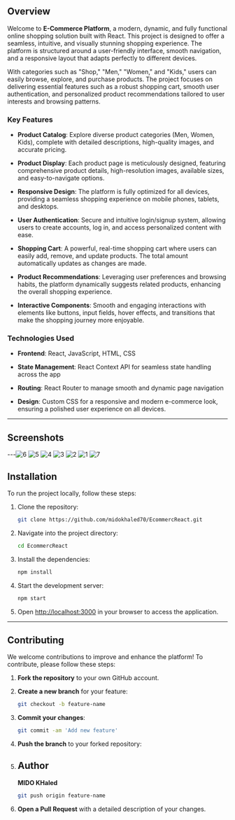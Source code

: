 

##  Overview

Welcome to **E-Commerce Platform**, a modern, dynamic, and fully functional online shopping solution built with React. This project is designed to offer a seamless, intuitive, and visually stunning shopping experience. The platform is structured around a user-friendly interface, smooth navigation, and a responsive layout that adapts perfectly to different devices.

With categories such as "Shop," "Men," "Women," and "Kids," users can easily browse, explore, and purchase products. The project focuses on delivering essential features such as a robust shopping cart, smooth user authentication, and personalized product recommendations tailored to user interests and browsing patterns.

### Key Features

- **Product Catalog**: Explore diverse product categories (Men, Women, Kids), complete with detailed descriptions, high-quality images, and accurate pricing.
  
- **Product Display**: Each product page is meticulously designed, featuring comprehensive product details, high-resolution images, available sizes, and easy-to-navigate options.
  
- **Responsive Design**: The platform is fully optimized for all devices, providing a seamless shopping experience on mobile phones, tablets, and desktops.
  
- **User Authentication**: Secure and intuitive login/signup system, allowing users to create accounts, log in, and access personalized content with ease.
  
- **Shopping Cart**: A powerful, real-time shopping cart where users can easily add, remove, and update products. The total amount automatically updates as changes are made.
  
- **Product Recommendations**: Leveraging user preferences and browsing habits, the platform dynamically suggests related products, enhancing the overall shopping experience.
  
- **Interactive Components**: Smooth and engaging interactions with elements like buttons, input fields, hover effects, and transitions that make the shopping journey more enjoyable.

### Technologies Used

- **Frontend**: React, JavaScript, HTML, CSS
  
- **State Management**: React Context API for seamless state handling across the app
  
- **Routing**: React Router to manage smooth and dynamic page navigation
  
- **Design**: Custom CSS for a responsive and modern e-commerce look, ensuring a polished user experience on all devices.

---
## Screenshots
---![6](https://github.com/user-attachments/assets/ff764761-c4ba-4485-9b96-1648144ccd9b)
![5](https://github.com/user-attachments/assets/4aab61db-2e6d-4798-ab40-fd4981c889b5)
![4](https://github.com/user-attachments/assets/0f514d5c-d955-4de7-a7a3-0f78ef28b211)
![3](https://github.com/user-attachments/assets/bbd25274-4332-45d6-9c9c-bb14c2f37a51)
![2](https://github.com/user-attachments/assets/856ba7bd-0ea8-40a4-8850-70067457c8ed)
![1](https://github.com/user-attachments/assets/395e177c-884f-4cd6-9851-ffd61808f713)
![7](https://github.com/user-attachments/assets/3b5cfd82-0cfc-4ac0-a6f7-cbd63ab66feb)

## Installation

To run the project locally, follow these steps:

1. Clone the repository:

    ```bash
    git clone https://github.com/midokhaled70/EcommercReact.git
    ```

2. Navigate into the project directory:

    ```bash
    cd EcommercReact
    ```

3. Install the dependencies:

    ```bash
    npm install
    ```

4. Start the development server:

    ```bash
    npm start
    ```

5. Open [http://localhost:3000](http://localhost:3000) in your browser to access the application.

---

## Contributing

We welcome contributions to improve and enhance the platform! To contribute, please follow these steps:

1. **Fork the repository** to your own GitHub account.
2. **Create a new branch** for your feature:

    ```bash
    git checkout -b feature-name
    ```

3. **Commit your changes**:

    ```bash
    git commit -am 'Add new feature'
    ```

4. **Push the branch** to your forked repository:

5. ## **Author**
   **MIDO KHaled**

    ```bash
    git push origin feature-name
    ```

7. **Open a Pull Request** with a detailed description of your changes.

